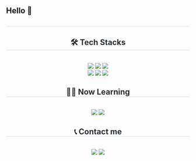 ## Hello 👋

<div align= "center"> 
    <h2 style="border-bottom: 1px solid #d8dee4; color: #282d33;">  </h2>  
    <div style="font-weight: 700; font-size: 15px; text-align: center; color: #282d33;">  </div> 
    </div>
    <div align= "center">
        <h2 style="border-bottom: 1px solid #d8dee4; color: #282d33;"> 🛠️ Tech Stacks </h2>
        <br> 
        <div style="margin: 0 auto; text-align: center;" align= "center">
            <img src="https://img.shields.io/badge/Python-3776AB?style=flat-square&logo=Python&logoColor=white">
            <img src="https://img.shields.io/badge/Java-007396?style=flat-square&logo=Java&logoColor=white">
            <img src="https://img.shields.io/badge/Javascript-F7DF1E?style=flat-square&logo=Javascript&logoColor=white">
            <br>
            <img src="https://img.shields.io/badge/PyTorch-EE4C2C?style=flat-square&logo=PyTorch&logoColor=white">
            <img src="https://img.shields.io/badge/Selenium-43B02A?style=flat-square&logo=Selenium&logoColor=white">
            <img src="https://img.shields.io/badge/MySQL-4479A1?style=flat-square&logo=MySQL&logoColor=white">
        </div>
    </div>
    <div align= "center">
        <h2 style="border-bottom: 1px solid #d8dee4; color: #282d33;"> 🧑‍💻 Now Learning </h2>
        <br> 
        <div style="margin: 0 auto; text-align: center;" align= "center">
            <img src="https://img.shields.io/badge/Vue.js-4FC08D?style=flat-square&logo=Vue.js&logoColor=white">
            <img src="https://img.shields.io/badge/Node.js-339933?style=flat-square&logo=Node.js&logoColor=white">
        </div>
    </div>
    <div align= "center">
        <h2 style="border-bottom: 1px solid #d8dee4; color: #282d33;"> 📞 Contact me </h2>
        <br> 
    <div align= "center"> 
        <a href=mailto:saeho0403@gmail.com> 
        <img src="https://img.shields.io/badge/Gmail-EA4335?style=flat-square&logo=Gmail&logoColor=white&link=mailto:saeho0403@gmail.com"></a>
        <a href=https://www.instagram.com/hw_seho/> 
        <img src="https://img.shields.io/badge/Instagram-E4405F?style=flat-square&logo=Instagram&logoColor=white&link=https://www.instagram.com/hw_seho/"></a>
    </div>
    <br> 
    <div align= "center">  </div> 
    </div>

<!--
**ssoo1234/ssoo1234** is a ✨ _special_ ✨ repository because its `README.md` (this file) appears on your GitHub profile.

Here are some ideas to get you started:

- 🔭 I’m currently working on ...
- 🌱 I’m currently learning ...
- 👯 I’m looking to collaborate on ...
- 🤔 I’m looking for help with ...
- 💬 Ask me about ...
- 📫 How to reach me: ...
- 😄 Pronouns: ...
- ⚡ Fun fact: ...
-->
